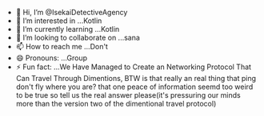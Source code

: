 - 👋 Hi, I’m @IsekaiDetectiveAgency
- 👀 I’m interested in ...Kotlin
- 🌱 I’m currently learning ...Kotlin
- 💞️ I’m looking to collaborate on ...sana
- 📫 How to reach me ...Don't
- 😄 Pronouns: ...Group
- ⚡ Fun fact: ...We Have Managed to Create an Networking Protocol That Can Travel Through Dimentions, BTW is that really an real thing that ping don't fly where you are? that one peace of information seemd too weird to be true so tell us the real answer please(it's pressuring our minds more than the version two of the dimentional travel protocol)

<!---
IsekaiDetectiveAgency/IsekaiDetectiveAgency is a ✨ special ✨ repository because its `README.md` (this file) appears on your GitHub profile.
You can click the Preview link to take a look at your changes.
--->
